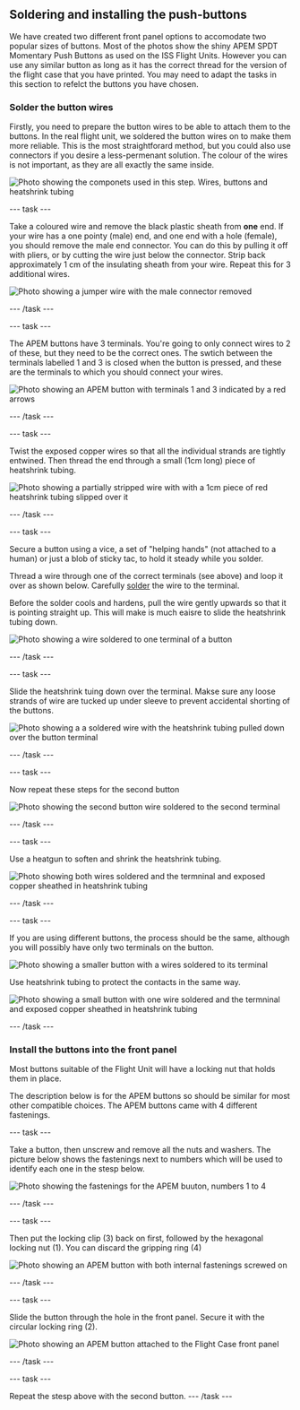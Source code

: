 ## Soldering and installing the push-buttons

We have created two different front panel options to accomodate two popular sizes of buttons. Most of the photos show the shiny APEM SPDT Momentary Push Buttons as used on the ISS Flight Units. However you can use any similar button as long as it has the correct thread for the version of the flight case that you have printed. You may need to adapt the tasks in this section to refelct the buttons you have chosen.


### Solder the button wires

Firstly, you need to prepare the button wires to be able to attach them to the buttons. In the real flight unit, we soldered the button wires on to make them more reliable. This is the most straightforard method, but you could also use connectors if you desire a less-permenant solution.    The colour of the wires is not important, as they are all exactly the same inside.

![Photo showing the componets used in this step. Wires, buttons and heatshrink tubing](images/button_kit.JPG)

--- task ---

Take a coloured wire and remove the black plastic sheath from **one** end. If your wire has a one pointy (male) end, and one end with a hole (female), you should remove the male end connector. You can do this by pulling it off with pliers, or by cutting the wire just below the connector. Strip back approximately 1 cm of the insulating sheath from your wire.  Repeat this for 3 additional wires. 

![Photo showing a jumper wire with the male connector removed](images/button_wire_strip.JPG)

--- /task ---

--- task ---

The APEM buttons have 3 terminals. You're going to only connect wires to 2 of these, but they need to be the correct ones. The swtich between the terminals labelled 1 and 3 is closed when the button is pressed, and these are the terminals to which you should connect your wires.

![Photo showing an APEM button with terminals 1 and 3 indicated by a red arrows](images/button_labels.JPG)

--- /task ---

--- task ---

Twist the exposed copper wires so that all the individual strands are tightly entwined. Then thread the end through a small (1cm long) piece of heatshrink tubing. 

![Photo showing a partially stripped wire with with a 1cm piece of red heatshrink tubing slipped over it ](images/button_wire_hs_slip.JPG)

--- /task ---

--- task ---

Secure a button using a vice, a set of "helping hands" (not attached to a human) or just a blob of sticky tac, to hold it steady while you solder.

Thread a wire through one of the correct terminals (see above) and loop it over as shown below. Carefully [solder](https://www.raspberrypi.com/news/getting-started-soldering/) the wire to the terminal. 

Before the solder cools and hardens, pull the wire gently upwards so that it is pointing straight up. This will make is much eaisre to slide the heatshrink tubing down.

![Photo showing a wire soldered to one terminal of a button ](images/buttons_solder2.JPG)

--- /task ---

--- task ---

Slide the heatshrink tuing down over the terminal. Makse sure any loose strands of wire are tucked up under sleeve to prevent accidental shorting of the buttons. 


![Photo showing a a soldered wire with the heatshrink tubing pulled down over the button terminal ](images/button_wire_hs_over.JPG)

--- /task ---

--- task ---

Now repeat these steps for the second button


![Photo showing the second button wire soldered to the second terminal ](images/button_solder_2nd_wire.JPG)

--- /task ---

--- task ---

Use a heatgun to soften and shrink the heatshrink tubing. 


![Photo showing both wires soldered and the termninal and exposed copper sheathed in heatshrink tubing  ](images/buttons_2_wires_hs.JPG)

--- /task ---

--- task ---

If you are using different buttons, the process should be the same, although you will possibly have only two terminals on the button. 

![Photo showing a smaller button with a wires soldered to its terminal ](images/buttons_small_solder.JPG)

Use heatshrink tubing to protect the contacts in the same way.

![Photo showing a small button with one wire soldered and the termninal and exposed copper sheathed in heatshrink tubing  ](images/buttons_small_1_wire_hs.JPG)

--- /task ---

### Install the buttons into the front panel

Most buttons suitable of the Flight Unit will have a locking nut that holds them in place. 

The description below is for the APEM buttons so should be similar for most other compatible choices. The APEM buttons came with 4 different fastenings.


--- task ---

Take a button, then unscrew and remove all the nuts and washers. The picture below shows the fastenings next to numbers which will be used to identify each one in the stesp below. 

![Photo showing the fastenings for the APEM buuton, numbers 1 to 4 ](images/button_fastenings.jpg)

--- /task ---

--- task ---

Then put the locking clip (3) back on first, followed by the hexagonal locking nut (1). You can discard the gripping ring (4)

![Photo showing an APEM button with both internal fastenings screwed on](images/button_2_fastenings.jpg)

--- /task ---

--- task ---

Slide the button through the hole in the front panel. Secure it with the circular locking ring (2). 

![Photo showing an APEM button attached to the Flight Case front panel](images/button_in_case.jpg)


--- /task ---

--- task ---

Repeat the stesp above with the second button. 
--- /task ---